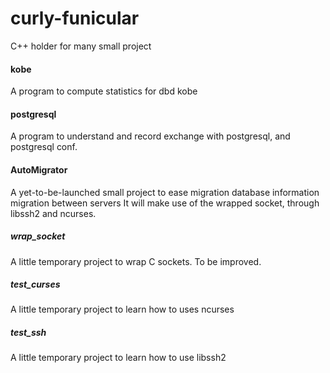 # curly-funicular
C++ holder for many small project

#### kobe
A program to compute statistics for dbd kobe

#### postgresql
A program to understand and record exchange with postgresql, and postgresql conf.

#### AutoMigrator
A yet-to-be-launched small project to ease migration database information migration between servers
It will make use of the wrapped socket, through libssh2 and ncurses.

##### wrap_socket
A little temporary project to wrap C sockets.
To be improved.

##### test_curses
A little temporary project to learn how to uses ncurses

##### test_ssh
A little temporary project to learn how to use libssh2 